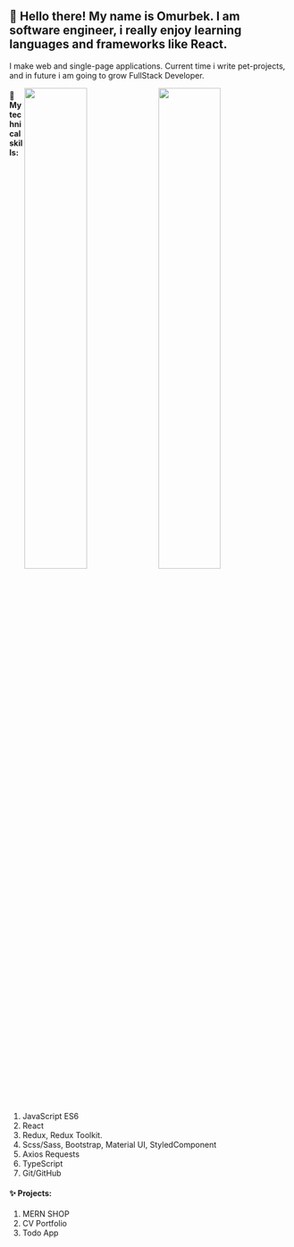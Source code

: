 ## 👋 Hello there! My name is Omurbek. I am software engineer, i really enjoy learning languages and frameworks like React.

I make web and single-page applications. Current time i write pet-projects, and in future i am going to grow FullStack Developer.

<img align="right" width="47%" src="https://github-readme-stats.vercel.app/api/top-langs/?username=omurbekarykbaev&layout=compact" />

<img  width="47%" src="https://github-readme-stats.vercel.app/api?username=omurbekarykbaev&show_icons=true&count_private=true" align="right" />

#### 🔭 My technical skills:

1. JavaScript ES6
2. React
3. Redux, Redux Toolkit.
4. Scss/Sass, Bootstrap, Material UI, StyledComponent
5. Axios Requests
6. TypeScript
7. Git/GitHub

#### ✨ Projects:

1. MERN SHOP
2. CV Portfolio
3. Todo App
